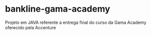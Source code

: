 # bankline-gama-academy
Projeto em JAVA referente a entrega final do curso da Gama Academy oferecido pela Accenture
